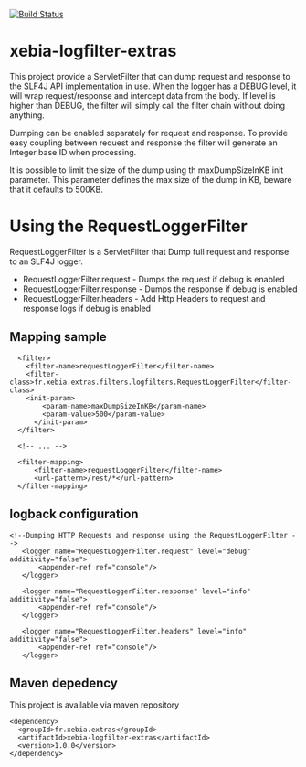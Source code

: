 <!--                                                                           -->
<!--  Copyright 2008-2010 Xebia and the original author or authors.            -->
<!--                                                                           -->
<!--  Licensed under the Apache License, Version 2.0 (the "License");          -->
<!--  you may not use this file except in compliance with the License.         -->
<!--  You may obtain a copy of the License at                                  -->
<!--                                                                           -->
<!--       http://www.apache.org/licenses/LICENSE-2.0                          -->
<!--                                                                           -->
<!--  Unless required by applicable law or agreed to in writing, software      -->
<!--  distributed under the License is distributed on an "AS IS" BASIS,        -->
<!--  WITHOUT WARRANTIES OR CONDITIONS OF ANY KIND, either express or implied. -->
<!--  See the License for the specific language governing permissions and      -->
<!--  limitations under the License.                                           -->
<!--                                                                           -->

[![Build Status](https://buildhive.cloudbees.com/job/xebia-france/job/xebia-logfilter-extras/badge/icon)](https://buildhive.cloudbees.com/job/xebia-france/job/xebia-logfilter-extras/)

# xebia-logfilter-extras

This project provide a ServletFilter that can dump request and response to the SLF4J API implementation in use.
When the logger has a DEBUG level, it will wrap request/response and intercept data from the body.
If level is higher than DEBUG, the filter will simply call the filter chain without doing anything.

Dumping can be enabled separately for request and response. To provide easy coupling between request and response
the filter will generate an Integer base ID when processing.

It is possible to limit the size of the dump using th maxDumpSizeInKB init parameter. This parameter
defines the max size of the dump in KB, beware that it defaults to 500KB.

# Using the RequestLoggerFilter

RequestLoggerFilter is a ServletFilter that Dump full request and response to an SLF4J logger.

* RequestLoggerFilter.request  - Dumps the request if debug is enabled
* RequestLoggerFilter.response - Dumps the response if debug is enabled
* RequestLoggerFilter.headers  - Add Http Headers to request and response logs if debug is enabled

## Mapping sample

```
  <filter>
    <filter-name>requestLoggerFilter</filter-name>
    <filter-class>fr.xebia.extras.filters.logfilters.RequestLoggerFilter</filter-class>
    <init-param>
        <param-name>maxDumpSizeInKB</param-name>
        <param-value>500</param-value>
      </init-param>
  </filter>
  
  <!-- ... -->
    
  <filter-mapping>
      <filter-name>requestLoggerFilter</filter-name>
      <url-pattern>/rest/*</url-pattern>
  </filter-mapping>
```

## logback configuration

 ```
 <!--Dumping HTTP Requests and response using the RequestLoggerFilter -->
    <logger name="RequestLoggerFilter.request" level="debug" additivity="false">
        <appender-ref ref="console"/>
    </logger>

    <logger name="RequestLoggerFilter.response" level="info" additivity="false">
        <appender-ref ref="console"/>
    </logger>

    <logger name="RequestLoggerFilter.headers" level="info" additivity="false">
        <appender-ref ref="console"/>
    </logger>
```

## Maven depedency

This project is available via maven repository

```
<dependency>
  <groupId>fr.xebia.extras</groupId>
  <artifactId>xebia-logfilter-extras</artifactId>
  <version>1.0.0</version>
</dependency>
```


